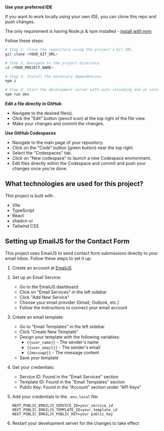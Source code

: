 
**Use your preferred IDE**

If you want to work locally using your own IDE, you can clone this repo and push changes.

The only requirement is having Node.js & npm installed - [install with nvm](https://github.com/nvm-sh/nvm#installing-and-updating)

Follow these steps:

```sh
# Step 1: Clone the repository using the project's Git URL.
git clone <YOUR_GIT_URL>

# Step 2: Navigate to the project directory.
cd <YOUR_PROJECT_NAME>

# Step 3: Install the necessary dependencies.
npm i

# Step 4: Start the development server with auto-reloading and an instant preview.
npm run dev
```

**Edit a file directly in GitHub**

- Navigate to the desired file(s).
- Click the "Edit" button (pencil icon) at the top right of the file view.
- Make your changes and commit the changes.

**Use GitHub Codespaces**

- Navigate to the main page of your repository.
- Click on the "Code" button (green button) near the top right.
- Select the "Codespaces" tab.
- Click on "New codespace" to launch a new Codespace environment.
- Edit files directly within the Codespace and commit and push your changes once you're done.

## What technologies are used for this project?

This project is built with .

- Vite
- TypeScript
- React
- shadcn-ui
- Tailwind CSS


## Setting up EmailJS for the Contact Form

This project uses EmailJS to send contact form submissions directly to your email inbox. Follow these steps to set it up:

1. Create an account at [EmailJS](https://www.emailjs.com/)
2. Set up an Email Service:
   - Go to the EmailJS dashboard
   - Click on "Email Services" in the left sidebar
   - Click "Add New Service"
   - Choose your email provider (Gmail, Outlook, etc.)
   - Follow the instructions to connect your email account

3. Create an email template:
   - Go to "Email Templates" in the left sidebar
   - Click "Create New Template"
   - Design your template with the following variables:
     - `{{user_name}}` - The sender's name
     - `{{user_email}}` - The sender's email
     - `{{message}}` - The message content
   - Save your template

4. Get your credentials:
   - Service ID: Found in the "Email Services" section
   - Template ID: Found in the "Email Templates" section
   - Public Key: Found in the "Account" section under "API Keys"

5. Add your credentials to the `.env.local` file:
   ```
   NEXT_PUBLIC_EMAILJS_SERVICE_ID=your_service_id
   NEXT_PUBLIC_EMAILJS_TEMPLATE_ID=your_template_id
   NEXT_PUBLIC_EMAILJS_PUBLIC_KEY=your_public_key
   ```

6. Restart your development server for the changes to take effect
